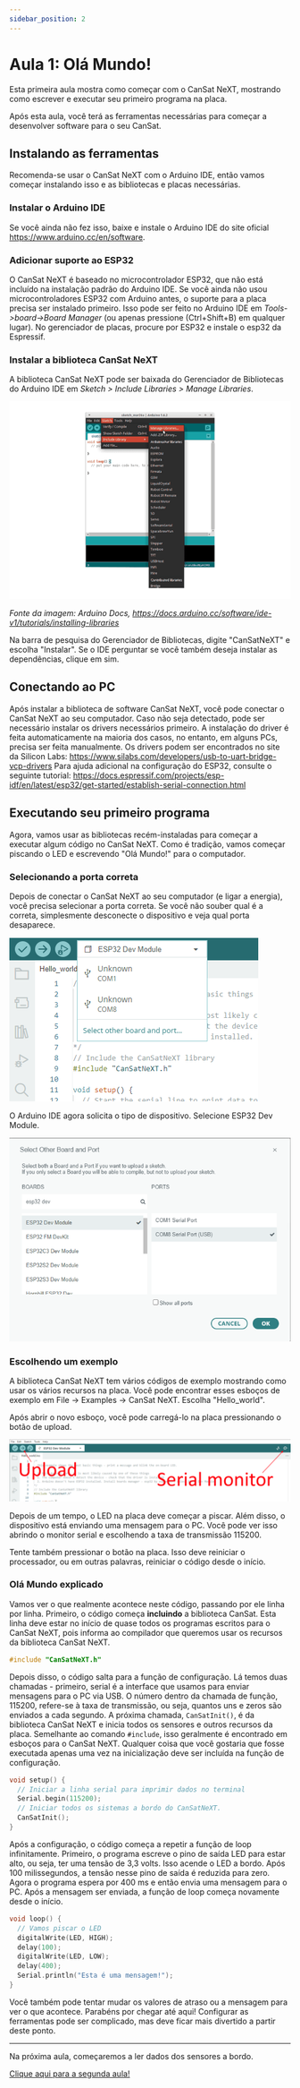 ```yaml
---
sidebar_position: 2
---
```


# Aula 1: Olá Mundo!

Esta primeira aula mostra como começar com o CanSat NeXT, mostrando como escrever e executar seu primeiro programa na placa.

Após esta aula, você terá as ferramentas necessárias para começar a desenvolver software para o seu CanSat.

## Instalando as ferramentas

Recomenda-se usar o CanSat NeXT com o Arduino IDE, então vamos começar instalando isso e as bibliotecas e placas necessárias.

### Instalar o Arduino IDE

Se você ainda não fez isso, baixe e instale o Arduino IDE do site oficial https://www.arduino.cc/en/software.

### Adicionar suporte ao ESP32

O CanSat NeXT é baseado no microcontrolador ESP32, que não está incluído na instalação padrão do Arduino IDE. Se você ainda não usou microcontroladores ESP32 com Arduino antes, o suporte para a placa precisa ser instalado primeiro. Isso pode ser feito no Arduino IDE em *Tools->board->Board Manager* (ou apenas pressione (Ctrl+Shift+B) em qualquer lugar). No gerenciador de placas, procure por ESP32 e instale o esp32 da Espressif.

### Instalar a biblioteca CanSat NeXT

A biblioteca CanSat NeXT pode ser baixada do Gerenciador de Bibliotecas do Arduino IDE em *Sketch > Include Libraries > Manage Libraries*.

![Adicionando novas Bibliotecas com o Arduino IDE.](./../CanSat-software/img/LibraryManager_1.png)

*Fonte da imagem: Arduino Docs, https://docs.arduino.cc/software/ide-v1/tutorials/installing-libraries*

Na barra de pesquisa do Gerenciador de Bibliotecas, digite "CanSatNeXT" e escolha "Instalar". Se o IDE perguntar se você também deseja instalar as dependências, clique em sim.

## Conectando ao PC

Após instalar a biblioteca de software CanSat NeXT, você pode conectar o CanSat NeXT ao seu computador. Caso não seja detectado, pode ser necessário instalar os drivers necessários primeiro. A instalação do driver é feita automaticamente na maioria dos casos, no entanto, em alguns PCs, precisa ser feita manualmente. Os drivers podem ser encontrados no site da Silicon Labs: https://www.silabs.com/developers/usb-to-uart-bridge-vcp-drivers
Para ajuda adicional na configuração do ESP32, consulte o seguinte tutorial: https://docs.espressif.com/projects/esp-idf/en/latest/esp32/get-started/establish-serial-connection.html

## Executando seu primeiro programa

Agora, vamos usar as bibliotecas recém-instaladas para começar a executar algum código no CanSat NeXT. Como é tradição, vamos começar piscando o LED e escrevendo "Olá Mundo!" para o computador.

### Selecionando a porta correta

Depois de conectar o CanSat NeXT ao seu computador (e ligar a energia), você precisa selecionar a porta correta. Se você não souber qual é a correta, simplesmente desconecte o dispositivo e veja qual porta desaparece.

![Selecionando a placa correta.](./img/selection.png)

O Arduino IDE agora solicita o tipo de dispositivo. Selecione ESP32 Dev Module.

![Selecionando o tipo de placa correta.](./img/type.png)

### Escolhendo um exemplo

A biblioteca CanSat NeXT tem vários códigos de exemplo mostrando como usar os vários recursos na placa. Você pode encontrar esses esboços de exemplo em File -> Examples -> CanSat NeXT. Escolha "Hello_world".

Após abrir o novo esboço, você pode carregá-lo na placa pressionando o botão de upload.

![Upload.](./img/upload.png)

Depois de um tempo, o LED na placa deve começar a piscar. Além disso, o dispositivo está enviando uma mensagem para o PC. Você pode ver isso abrindo o monitor serial e escolhendo a taxa de transmissão 115200.

Tente também pressionar o botão na placa. Isso deve reiniciar o processador, ou em outras palavras, reiniciar o código desde o início.

### Olá Mundo explicado

Vamos ver o que realmente acontece neste código, passando por ele linha por linha. Primeiro, o código começa **incluindo** a biblioteca CanSat. Esta linha deve estar no início de quase todos os programas escritos para o CanSat NeXT, pois informa ao compilador que queremos usar os recursos da biblioteca CanSat NeXT.

```Cpp title="Incluir CanSat NeXT"
#include "CanSatNeXT.h"
```
Depois disso, o código salta para a função de configuração. Lá temos duas chamadas - primeiro, serial é a interface que usamos para enviar mensagens para o PC via USB. O número dentro da chamada de função, 115200, refere-se à taxa de transmissão, ou seja, quantos uns e zeros são enviados a cada segundo. A próxima chamada, `CanSatInit()`, é da biblioteca CanSat NeXT e inicia todos os sensores e outros recursos da placa. Semelhante ao comando `#include`, isso geralmente é encontrado em esboços para o CanSat NeXT. Qualquer coisa que você gostaria que fosse executada apenas uma vez na inicialização deve ser incluída na função de configuração.

```Cpp title="Configuração"
void setup() {
  // Iniciar a linha serial para imprimir dados no terminal
  Serial.begin(115200);
  // Iniciar todos os sistemas a bordo do CanSatNeXT.
  CanSatInit();
}
```

Após a configuração, o código começa a repetir a função de loop infinitamente. Primeiro, o programa escreve o pino de saída LED para estar alto, ou seja, ter uma tensão de 3,3 volts. Isso acende o LED a bordo. Após 100 milissegundos, a tensão nesse pino de saída é reduzida para zero. Agora o programa espera por 400 ms e então envia uma mensagem para o PC. Após a mensagem ser enviada, a função de loop começa novamente desde o início.

```Cpp title="Loop"
void loop() {
  // Vamos piscar o LED
  digitalWrite(LED, HIGH);
  delay(100);
  digitalWrite(LED, LOW);
  delay(400);
  Serial.println("Esta é uma mensagem!");
}
```

Você também pode tentar mudar os valores de atraso ou a mensagem para ver o que acontece. Parabéns por chegar até aqui! Configurar as ferramentas pode ser complicado, mas deve ficar mais divertido a partir deste ponto.

---

Na próxima aula, começaremos a ler dados dos sensores a bordo.

[Clique aqui para a segunda aula!](./lesson2)